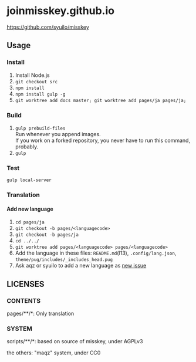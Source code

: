 # joinmisskey.github.io

https://github.com/syuilo/misskey

## Usage

### Install

1. Install Node.js
2. `git checkout src`
3. `npm install`
4. `npm install gulp -g`
5. `git worktree add docs master; git worktree add pages/ja pages/ja;`

### Build

1. `gulp prebuild-files`  
   Run whenever you append images.  
   If you work on a forked repository, you never have to run this command, probably.
2. `gulp`

### Test

`gulp local-server`

### Translation

#### Add new language

1. `cd pages/ja`
2. `git checkout -b pages/<languagecode>`
3. `git checkout -b pages/ja`
4. `cd ../../`
5. `git worktree add pages/<languagecode> pages/<languagecode>`
6. Add the language in these files: `README.md`(l13), `.config/lang.json`, `theme/pug/includes/_includes_head.pug`
7. Ask aqz or syuilo to add a new language as [new issue](https://github.com/joinmisskey/joinmisskey.github.io/issues/new)

## LICENSES

### CONTENTS

pages/**/*: Only translation

### SYSTEM

scripts/**/*: based on source of misskey, under AGPLv3

the others: "maqz" system, under CC0